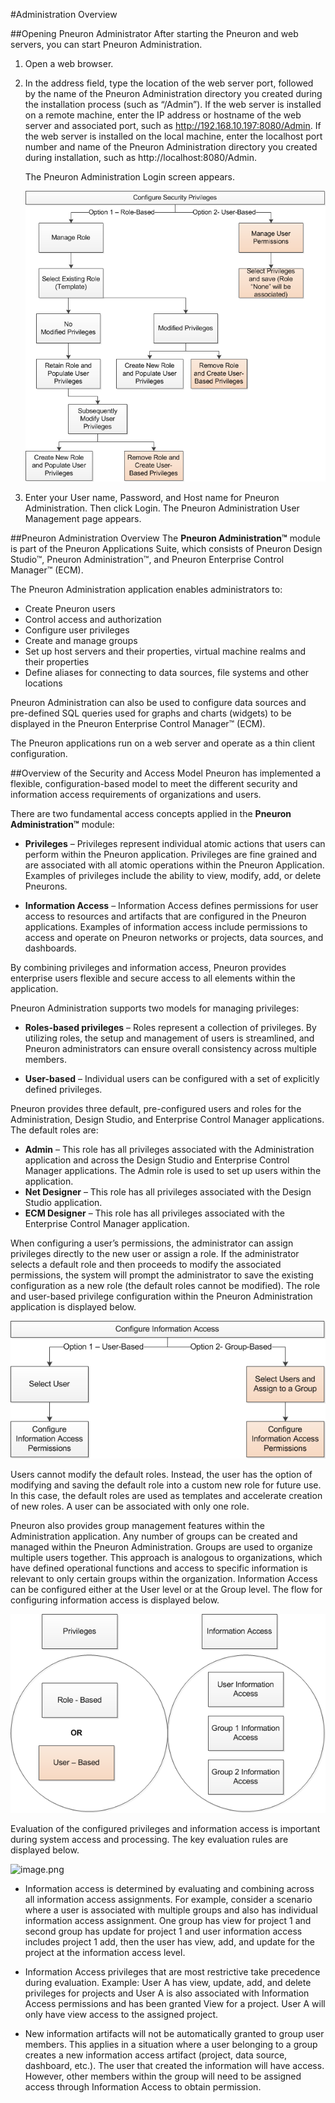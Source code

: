 #Administration Overview

##Opening Pneuron Administrator
After starting the Pneuron and web servers, you can start Pneuron Administration.

1. Open a web browser.
2. In the address field, type the location of the web server port, followed by the name of the Pneuron Administration directory you created during the installation process (such as “/Admin”). If the web server is installed on a remote machine, enter the IP address or hostname of the web server and associated port, such as http://192.168.10.197:8080/Admin. If the web server is installed on the local machine, enter the localhost port number and name of the Pneuron Administration directory you created during installation, such as http://localhost:8080/Admin.

    The Pneuron Administration Login screen appears.

    ![image.png](../img/Admin/AdminGuide/ag1.png)

3. Enter your User name, Password, and Host name for Pneuron Administration. Then click Login. The Pneuron Administration User Management page appears.

##Pneuron Administration Overview
The **Pneuron Administration™** module is part of the Pneuron Applications Suite, which consists of Pneuron Design Studio™, Pneuron Administration™, and Pneuron Enterprise Control Manager™ (ECM).

The Pneuron Administration application enables administrators to:

- Create Pneuron users
- Control access and authorization
- Configure user privileges
- Create and manage groups
- Set up host servers and their properties, virtual machine realms and their properties
- Define aliases for connecting to data sources, file systems and other locations

Pneuron Administration can also be used to configure data sources and pre-defined SQL queries used for graphs and charts (widgets) to be displayed in the Pneuron Enterprise Control Manager™ (ECM).

The Pneuron applications run on a web server and operate as a thin client configuration.

##Overview of the Security and Access Model
Pneuron has implemented a flexible, configuration-based model to meet the different security and information access requirements of organizations and users.

There are two fundamental access concepts applied in the **Pneuron Administration™** module:

- **Privileges** – Privileges represent individual atomic actions that users can perform within the Pneuron application. Privileges are fine grained and are associated with all atomic operations within the Pneuron Application. Examples of privileges include the ability to view, modify, add, or delete Pneurons.

- **Information Access** – Information Access defines permissions for user access to resources and artifacts that are configured in the Pneuron applications. Examples of information access include permissions to access and operate on Pneuron networks or projects, data sources, and dashboards.

By combining privileges and information access, Pneuron provides enterprise users flexible and secure access to all elements within the application.

Pneuron Administration supports two models for managing privileges:

- **Roles-based privileges** – Roles represent a collection of privileges. By utilizing roles, the setup and management of users is streamlined, and Pneuron administrators can ensure overall consistency across multiple members.

- **User-based** – Individual users can be configured with a set of explicitly defined privileges.

Pneuron provides three default, pre-configured users and roles for the Administration, Design Studio, and Enterprise Control Manager applications. The default roles are:
- **Admin** – This role has all privileges associated with the Administration application and across the Design Studio and Enterprise Control Manager applications. The Admin role is used to set up users within the application.
- **Net Designer** – This role has all privileges associated with the Design Studio application.
- **ECM Designer** – This role has all privileges associated with the Enterprise Control Manager application.

When configuring a user’s permissions, the administrator can assign privileges directly to the new user or assign a role. If the administrator selects a default role and then proceeds to modify the associated permissions, the system will prompt the administrator to save the existing configuration as a new role (the default roles cannot be modified). The role and user-based privilege configuration within the Pneuron Administration application is displayed below.

![image.png](../img/Admin/AdminGuide/ag2.png)

Users cannot modify the default roles. Instead, the user has the option of modifying and saving the default role into a custom new role for future use. In this case, the default roles are used as templates and accelerate creation of new roles. A user can be associated with only one role.

Pneuron also provides group management features within the Administration application. Any number of groups can be created and managed within the Pneuron Administration. Groups are used to organize multiple users together. This approach is analogous to organizations, which have defined operational functions and access to specific information is relevant to only certain groups within the organization. Information Access can be configured either at the User level or at the Group level. The flow for configuring information access is displayed below.

![image.png](../img/Admin/AdminGuide/ag3.png)

Evaluation of the configured privileges and information access is important during system access and processing. The key evaluation rules are displayed below.

![image.png](../img/Admin/AdminGuide/ag4.png)

- Information access is determined by evaluating and combining across all information access assignments. For example, consider a scenario where a user is associated with multiple groups and also has individual information access assignment. One group has view for project 1 and second group has update for project 1 and user information access includes project 1 add, then the user has view, add, and update for the project at the information access level.

- Information Access privileges that are most restrictive take precedence during evaluation. Example: User A has view, update, add, and delete privileges for projects and User A is also associated with Information Access permissions and has been granted View for a project. User A will only have view access to the assigned project.

- New information artifacts will not be automatically granted to group user members. This applies in a situation where a user belonging to a group creates a new information access artifact (project, data source, dashboard, etc.). The user that created the information will have access. However, other members within the group will need to be assigned access through Information Access to obtain permission.
